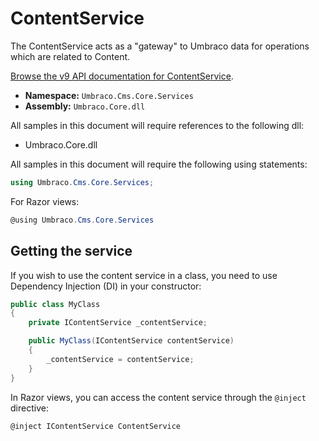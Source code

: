 # ContentService

The ContentService acts as a "gateway" to Umbraco data for operations which are related to Content.

[Browse the v9 API documentation for ContentService](https://apidocs.umbraco.com/v11/csharp/api/Umbraco.Cms.Core.Services.IContentService.html).

-   **Namespace:** `Umbraco.Cms.Core.Services`
-   **Assembly:** `Umbraco.Core.dll`

All samples in this document will require references to the following dll:

-   Umbraco.Core.dll

All samples in this document will require the following using statements:

```csharp
using Umbraco.Cms.Core.Services;
```

For Razor views:

```csharp
@using Umbraco.Cms.Core.Services
```

## Getting the service

If you wish to use the content service in a class, you need to use Dependency Injection (DI) in your constructor:

```csharp
public class MyClass
{
    private IContentService _contentService;

    public MyClass(IContentService contentService)
    {
        _contentService = contentService;
    }
}
```

In Razor views, you can access the content service through the `@inject` directive:

```csharp
@inject IContentService ContentService
```
